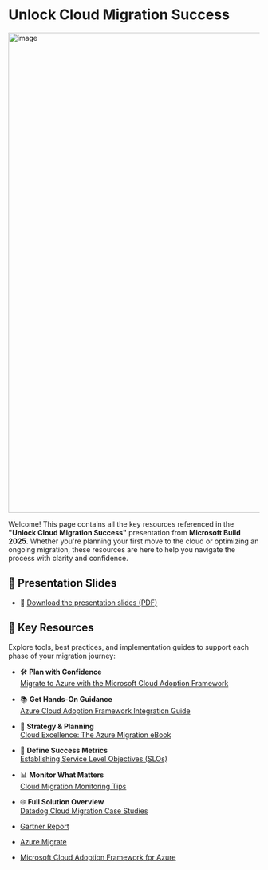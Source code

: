# Unlock Cloud Migration Success

<img width="960" alt="image" src="https://github.com/user-attachments/assets/20f1fb44-a440-4be1-bb02-c7a30804a653" />

Welcome! This page contains all the key resources referenced in the **"Unlock Cloud Migration Success"** presentation from **Microsoft Build 2025**. Whether you're planning your first move to the cloud or optimizing an ongoing migration, these resources are here to help you navigate the process with clarity and confidence.

## 📑 Presentation Slides

- 📂 [Download the presentation slides (PDF)](https://github.com/jasonhand/ms_build_migration_unlocked/blob/main/slides/MS%20Build%202025%20-%20Unlock%20Cloud%20Migration%20Success.pdf)

## 🔧 Key Resources

Explore tools, best practices, and implementation guides to support each phase of your migration journey:

- 🛠️ **Plan with Confidence**  
  [Migrate to Azure with the Microsoft Cloud Adoption Framework](https://www.datadoghq.com/blog/migrate-to-azure-with-the-microsoft-cloud-adoption-framework)

- 📚 **Get Hands-On Guidance**  
  [Azure Cloud Adoption Framework Integration Guide](https://docs.datadoghq.com/integrations/guide/azure-cloud-adoption-framework)

- 📘 **Strategy & Planning**  
  [Cloud Excellence: The Azure Migration eBook](https://www.datadoghq.com/resources/cloud-excellence-azure-migration-ebook)

- 🎯 **Define Success Metrics**  
  [Establishing Service Level Objectives (SLOs)](https://www.datadoghq.com/blog/establishing-service-level-objectives)

- 📊 **Monitor What Matters**  
  [Cloud Migration Monitoring Tips](https://www.datadoghq.com/blog/cloud-migration-monitoring)

- 🌐 **Full Solution Overview**  
  [Datadog Cloud Migration Case Studies](https://www.datadoghq.com/solutions/cloud-migration)

- [Gartner Report](https://github.com/jasonhand/ms_build_migration_unlocked/blob/main/slides/MS%20Build%202025%20-%20Unlock%20Cloud%20Migration%20Success.pdf)  

- [Azure Migrate](https://azure.microsoft.com/products/azure-migrate)
- [Microsoft Cloud Adoption Framework for Azure](https://learn.microsoft.com/en-us/azure/cloud-adoption-framework/)

